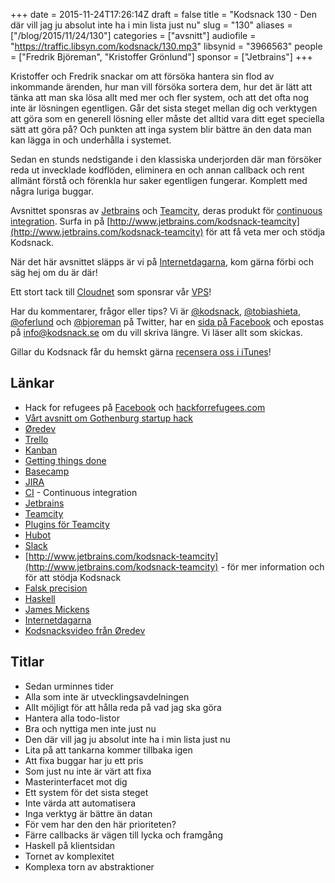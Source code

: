 +++
date = 2015-11-24T17:26:14Z
draft = false
title = "Kodsnack 130 - Den där vill jag ju absolut inte ha i min lista just nu"
slug = "130"
aliases = ["/blog/2015/11/24/130"]
categories = ["avsnitt"]
audiofile = "https://traffic.libsyn.com/kodsnack/130.mp3"
libsynid = "3966563"
people = ["Fredrik Björeman", "Kristoffer Grönlund"]
sponsor = ["Jetbrains"]
+++

Kristoffer och Fredrik snackar om att försöka hantera sin flod av inkommande ärenden, hur man vill försöka sortera dem, hur det är lätt att tänka att man ska lösa allt med mer och fler system, och att det ofta nog inte är lösningen egentligen. Går det sista steget mellan dig och verktygen att göra som en generell lösning eller måste det alltid vara ditt eget speciella sätt att göra på? Och punkten att inga system blir bättre än den data man kan lägga in och underhålla i systemet.

Sedan en stunds nedstigande i den klassiska underjorden där man försöker reda ut invecklade kodflöden, eliminera en och annan callback och rent allmänt förstå och förenkla hur saker egentligen fungerar. Komplett med några luriga buggar.

Avsnittet sponsras av [Jetbrains](https://www.jetbrains.com/) och [Teamcity](http://www.jetbrains.com/kodsnack-teamcity), deras produkt för [continuous integration](http://en.wikipedia.org/wiki/Continuous_integration). Surfa in på [http://www.jetbrains.com/kodsnack-teamcity](http://www.jetbrains.com/kodsnack-teamcity) för att få veta mer och stödja Kodsnack.

När det här avsnittet släpps är vi på [Internetdagarna](https://internetdagarna.se/), kom gärna förbi och säg hej om du är där!

Ett stort tack till [Cloudnet](http://www.cloudnet.se) som sponsrar vår [VPS](http://en.wikipedia.org/wiki/Virtual_private_server)!

Har du kommentarer, frågor eller tips? Vi är [@kodsnack](https://www.twitter.com/kodsnack), [@tobiashieta](https://www.twitter.com/tobiashieta), [@oferlund](https://www.twitter.com/oferlund) och [@bjoreman](https://www.twitter.com/bjoreman) på Twitter, har en [sida på Facebook](https://www.facebook.com/kodsnack) och epostas på [info@kodsnack.se](mailto:info@kodsnack.se) om du vill skriva längre. Vi läser allt som skickas.

Gillar du Kodsnack får du hemskt gärna [recensera oss i iTunes](http://itunes.apple.com/se/podcast/kodsnack/id561631498?l=en)!

## Länkar ##
* Hack for refugees på [Facebook](https://www.facebook.com/events/165309683822188/) och [hackforrefugees.com](http://hackforrefugees.com/register/)
* [Vårt avsnitt om Gothenburg startup hack](https://kodsnack.se/104/)
* [Øredev](http://oredev.org/)
* [Trello](https://en.wikipedia.org/wiki/Trello)
* [Kanban](https://en.wikipedia.org/wiki/Kanban_%28development%29)
* [Getting things done](https://en.wikipedia.org/wiki/Getting_Things_Done)
* [Basecamp](https://en.wikipedia.org/wiki/Basecamp_%28company%29)
* [JIRA](https://en.wikipedia.org/wiki/JIRA)
* [CI](https://en.wikipedia.org/wiki/Continuous_integration) - Continuous integration
* [Jetbrains](https://www.jetbrains.com/)
* [Teamcity](http://www.jetbrains.com/kodsnack-teamcity)
* [Plugins för Teamcity](https://confluence.jetbrains.com/display/TW/TeamCity+Plugins)
* [Hubot](https://hubot.github.com/)
* [Slack](https://en.wikipedia.org/wiki/Slack_%28software%29)
* [http://www.jetbrains.com/kodsnack-teamcity](http://www.jetbrains.com/kodsnack-teamcity) - för mer information och för att stödja Kodsnack
* [Falsk precision](https://en.wikipedia.org/wiki/False_precision)
* [Haskell](https://en.wikipedia.org/wiki/Haskell_%28programming_language%29)
* [James Mickens](https://vimeo.com/111122950)
* [Internetdagarna](https://internetdagarna.se/)
* [Kodsnacksvideo från Øredev](https://kodsnack.se/video/)

## Titlar ##
* Sedan urminnes tider
* Alla som inte är utvecklingsavdelningen
* Allt möjligt för att hålla reda på vad jag ska göra
* Hantera alla todo-listor
* Bra och nyttiga men inte just nu
* Den där vill jag ju absolut inte ha i min lista just nu
* Lita på att tankarna kommer tillbaka igen
* Att fixa buggar har ju ett pris
* Som just nu inte är värt att fixa
* Masterinterfacet mot dig
* Ett system för det sista steget
* Inte värda att automatisera
* Inga verktyg är bättre än datan
* För vem har den den här prioriteten?
* Färre callbacks är vägen till lycka och framgång
* Haskell på klientsidan
* Tornet av komplexitet
* Komplexa torn av abstraktioner